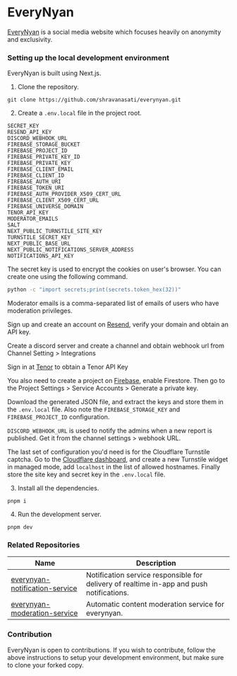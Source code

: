 # EveryNyan

[EveryNyan](https://everynyan.tech) is a social media website which focuses heavily on anonymity and exclusivity.

### Setting up the local development environment

EveryNyan is built using Next.js.

1. Clone the repository.

```
git clone https://github.com/shravanasati/everynyan.git
```
2. Create a `.env.local` file in the project root.

```
SECRET_KEY
RESEND_API_KEY
DISCORD_WEBHOOK_URL
FIREBASE_STORAGE_BUCKET
FIREBASE_PROJECT_ID
FIREBASE_PRIVATE_KEY_ID
FIREBASE_PRIVATE_KEY
FIREBASE_CLIENT_EMAIL
FIREBASE_CLIENT_ID
FIREBASE_AUTH_URI
FIREBASE_TOKEN_URI
FIREBASE_AUTH_PROVIDER_X509_CERT_URL
FIREBASE_CLIENT_X509_CERT_URL
FIREBASE_UNIVERSE_DOMAIN
TENOR_API_KEY
MODERATOR_EMAILS
SALT
NEXT_PUBLIC_TURNSTILE_SITE_KEY
TURNSTILE_SECRET_KEY
NEXT_PUBLIC_BASE_URL
NEXT_PUBLIC_NOTIFICATIONS_SERVER_ADDRESS
NOTIFICATIONS_API_KEY
```

The secret key is used to encrypt the cookies on user's browser. You can create one using the following command.

```sh
python -c "import secrets;print(secrets.token_hex(32))"
```
Moderator emails is a comma-separated list of emails of users who have moderation privileges.

Sign up and create an account on [Resend](https://resend.com), verify your domain and obtain an API key.

Create a discord server and create a channel and obtain webhook url from Channel Setting > Integrations

Sign in at [Tenor](https://tenor.com) to obtain a Tenor API Key
  

You also need to create a project on [Firebase](https://console.firebase.google.com), enable Firestore. Then go to the Project Settings > Service Accounts > Generate a private key.

Download the generated JSON file, and extract the keys and store them in the `.env.local` file. Also note the `FIREBASE_STORAGE_KEY` and `FIREBASE_PROJECT_ID` configuration.

`DISCORD_WEBHOOK_URL` is used to notify the admins when a new report is published. Get it from the channel settings > webhook URL.

The last set of configuration you'd need is for the Cloudflare Turnstile captcha. Go to the [Cloudflare dashboard](https://dash.cloudflare.com), and create a new Turnstile widget in managed mode, add `localhost` in the list of allowed hostnames. Finally store the site key and secret key in the `.env.local` file.


3. Install all the dependencies.

```
pnpm i
```

4. Run the development server.

```
pnpm dev
```

### Related Repositories

| Name  | Description |
|---|---|
| [everynyan-notification-service](https://github.com/shravanasati/everynyan-notification-service)  | Notification service responsible for delivery of realtime in-app and push notifications.  |
| [everynyan-moderation-service](https://github.com/shravanasati/everynyan-moderation-service)  | Automatic content moderation service for everynyan.  |


### Contribution

EveryNyan is open to contributions. If you wish to contribute, follow the above instructions to setup your development environment, but make sure to clone your forked copy.
